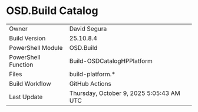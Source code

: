 ﻿# OSD.Build Catalog

| | |
|-|-|
| Owner | David Segura |
| Build Version | 25.10.8.4 |
| PowerShell Module | OSD.Build |
| PowerShell Function | Build-OSDCatalogHPPlatform |
| Files | build-platform.* |
| Build Workflow | GitHub Actions |
| Last Update | Thursday, October 9, 2025 5:05:43 AM UTC |
